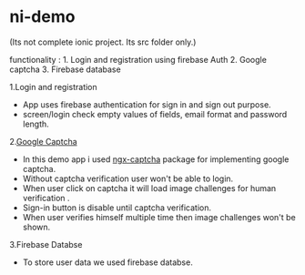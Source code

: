 # ni-demo

(Its not complete ionic project. Its src folder only.)

functionality : 1. Login and registration using firebase Auth
              2. Google captcha 
              3. Firebase database
              
              
1.Login and registration
  * App uses firebase authentication for sign in and sign out purpose.
  * screen/login check empty values of fields, email format and password length.
  
2.[Google Captcha](https://github.com/Enngage/ngx-captcha) 
   * In this demo app i used [ngx-captcha](https://www.npmjs.com/package/ngx-captcha) package for implementing google captcha.
   * Without captcha verification user won't be able to login.
   * When user click on captcha it will load image challenges for human verification .
   * Sign-in button is disable until captcha verification.
   * When user verifies himself multiple time then image challenges won't be shown.
   
3.Firebase Databse
   * To store user data we used firebase databse.
   
